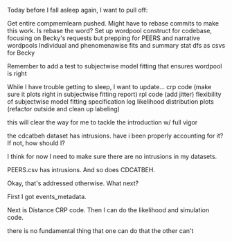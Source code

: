 Today before I fall asleep again, I want to pull off:

Get entire compmemlearn pushed. Might have to rebase commits to make this work. Is rebase the word?
Set up wordpool construct for codebase, focusing on Becky's requests but prepping for PEERS and narrative wordpools
Individual and phenomenawise fits and summary stat dfs as csvs for Becky

Remember to add a test to subjectwise model fitting that ensures wordpool is right

While I have trouble getting to sleep, I want to update...
crp code (make sure it plots right in subjectwise fitting report)
rpl code (add jitter)
flexibility of subjectwise model fitting specification
log likelihood distribution plots (refactor outside and clean up labeling)

this will clear the way for me to tackle the introduction w/ full vigor

the cdcatbeh dataset has intrusions. have i been properly accounting for it? If not, how should I?

I think for now I need to make sure there are no intrusions in my datasets.

PEERS.csv has intrusions.
And so does CDCATBEH.

Okay, that's addressed otherwise. What next?

First I got events_metadata.

Next is Distance CRP code. 
Then I can do the likelihood and simulation code.

there is no fundamental thing that one can do that the other can't